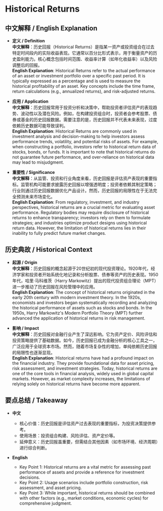 # Historical Returns

## 中文解释 / English Explanation

* **定义 / Definition**  
  **中文解释**：历史回报（Historical Returns）是指某一资产或投资组合在过去特定时间段内的实际收益表现。它通常以百分比形式表示，用于衡量资产的历史盈利能力。核心概念包括时间范围、收益率计算（如年化收益率）以及风险调整后的回报。  
  **English Explanation**: Historical Returns refer to the actual performance of an asset or investment portfolio over a specific past period. It is typically expressed as a percentage and is used to measure the historical profitability of an asset. Key concepts include the time frame, return calculations (e.g., annualized returns), and risk-adjusted returns.

* **应用 / Application**  
  **中文解释**：历史回报常用于投资分析和决策中，帮助投资者评估资产的表现趋势、波动性以及潜在风险。例如，在构建投资组合时，投资者会参考股票、债券或基金的历史回报数据。需要注意的是，历史回报并不代表未来表现，过度依赖历史数据可能导致误判。  
  **English Explanation**: Historical Returns are commonly used in investment analysis and decision-making to help investors assess performance trends, volatility, and potential risks of assets. For example, when constructing a portfolio, investors refer to historical return data of stocks, bonds, or funds. It is important to note that historical returns do not guarantee future performance, and over-reliance on historical data may lead to misjudgment.

* **重要性 / Significance**  
  **中文解释**：从监管、投资和行业角度来看，历史回报是评估资产表现的重要指标。监管机构可能要求披露历史回报以增强透明度；投资者依赖其制定策略；行业则通过历史回报数据优化产品设计。然而，历史回报的局限性在于无法完全预测未来市场变化。  
  **English Explanation**: From regulatory, investment, and industry perspectives, historical returns are a crucial metric for evaluating asset performance. Regulatory bodies may require disclosure of historical returns to enhance transparency; investors rely on them to formulate strategies; and industries optimize product designs using historical return data. However, the limitation of historical returns lies in their inability to fully predict future market changes.

## 历史典故 / Historical Context

* **起源 / Origin**  
  **中文解释**：历史回报的概念起源于20世纪初的现代投资理论。1920年代，经济学家和投资者开始系统化地记录和分析股票、债券等资产的历史表现。1950年代，哈里·马科维茨（Harry Markowitz）提出的现代投资组合理论（MPT）进一步推动了历史回报在风险管理中的应用。  
  **English Explanation**: The concept of historical returns originated in the early 20th century with modern investment theory. In the 1920s, economists and investors began systematically recording and analyzing the historical performance of assets such as stocks and bonds. In the 1950s, Harry Markowitz's Modern Portfolio Theory (MPT) further advanced the application of historical returns in risk management.

* **影响 / Impact**  
  **中文解释**：历史回报对金融行业产生了深远影响。它为资产定价、风险评估和投资策略提供了基础数据。如今，历史回报已成为金融分析的核心工具之一，广泛应用于全球资本市场。然而，随着市场复杂性的增加，单纯依赖历史回报的局限性也逐渐显现。  
  **English Explanation**: Historical returns have had a profound impact on the financial industry. They provide foundational data for asset pricing, risk assessment, and investment strategies. Today, historical returns are one of the core tools in financial analysis, widely used in global capital markets. However, as market complexity increases, the limitations of relying solely on historical returns have become more apparent.

## 要点总结 / Takeaway

* **中文**  
  - 核心价值：历史回报是评估资产过去表现的重要指标，为投资决策提供参考。  
  - 使用场景：投资组合构建、风险评估、资产定价等。  
  - 延伸意义：历史回报虽重要，但需结合其他因素（如市场环境、经济周期）进行综合判断。

* **English**  
  - Key Point 1: Historical returns are a vital metric for assessing past performance of assets and provide a reference for investment decisions.  
  - Key Point 2: Usage scenarios include portfolio construction, risk assessment, and asset pricing.  
  - Key Point 3: While important, historical returns should be combined with other factors (e.g., market conditions, economic cycles) for comprehensive judgment.